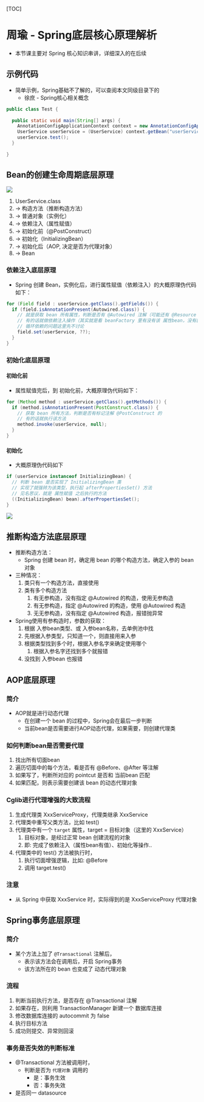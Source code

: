 [TOC]

# 周瑜 - Spring底层核心原理解析

- 本节课主要对 Spring 核心知识串讲，详细深入的在后续

## 示例代码

- 简单示例，Spring基础不了解的，可以查阅本文同级目录下的
  - 徐庶 - Spring核心相关概念

```java
public class Test {
  
  public static void main(String[] args) {
    AnnotationConfigApplicationContext context = new AnnotationConfigApplicationContext(AppConfig.class);
    UserService userService = (UserService) context.getBean("userService");
    userService.test();
  }
  
}
```

## Bean的创建生命周期底层原理

![](https://agefades-note.oss-cn-beijing.aliyuncs.com/1635213100449.png)

1. UserService.class 
2. -> 构造方法（推断构造方法）
3. -> 普通对象（实例化）
4. -> 依赖注入（属性赋值）
5. -> 初始化前（@PostConstruct）
6. -> 初始化（InitializingBean）
7. -> 初始化后（AOP, 决定是否为代理对象）
8. -> Bean

### 依赖注入底层原理

- Spring 创建 Bean，实例化后，进行属性赋值（依赖注入）的大概原理伪代码如下：

```java
for (Field field : userService.getClass().getFields()) {
  if (field.isAnnotationPresent(Autowired.class)) {
    // 就是获取 bean 所有属性，判断是否有 @Autowired 注解（可能还有 @Resource 注解之类等情况）
    // 有的话就做依赖注入操作（其实就是看 beanFactory 里有没有该 属性bean，没有就创建该 属性bean 再赋值）
    // 循环依赖的问题这里先不讨论
    field.set(userService, ??);
  }
}
```

### 初始化底层原理

#### 初始化前

- 属性赋值完后，到 初始化前，大概原理伪代码如下：

```java
for (Method method : userService.getClass().getMethods()) {
  if (method.isAnnotationPresent(PostConstruct.class)) {
    // 获取 bean 所有方法，判断是否有标记注解 @PostConstruct 的
    // 有的话就执行该方法
    method.invoke(userService, null);
  }
}
```

#### 初始化

- 大概原理伪代码如下

```java
if (userService instanceof InitializingBean) {
  // 判断 bean 是否实现了 InitializingBean 类
  // 实现了就强转为该类型，执行起 afterPropertiesSet() 方法
  // 见名思议，就是 属性赋值 之后执行的方法
  ((InitializingBean) bean).afterPropertiesSet();
}
```

![](https://agefades-note.oss-cn-beijing.aliyuncs.com/1635213905476.png)

## 推断构造方法底层原理

- 推断构造方法：
  - Spring 创建 bean 时，确定用 bean 的哪个构造方法，确定入参的 bean 对象
- 三种情况：
  1. 类只有一个构造方法，直接使用
  2. 类有多个构造方法
     1. 有无参构造，没有指定 @Autowired 的构造，使用无参构造
     2. 有无参构造，指定 @Autowired 的构造，使用 @Autowired 构造
     3. 无无参构造，没有指定 @Autowired 构造，报错抛异常
- Spring使用有参构造时，参数的获取：
  1. 根据 入参bean类型、或 入参bean名称，去单例池中找
  2. 先根据入参类型，只知道一个，则直接用来入参
  3. 根据类型找到多个时，根据入参名字来确定使用哪个
     1. 根据入参名字还找到多个就报错
  4. 没找到 入参bean 也报错

## AOP底层原理

### 简介

- AOP就是进行动态代理
  - 在创建一个 bean 的过程中，Spring会在最后一步判断
  - 当前bean是否需要进行AOP动态代理，如果需要，则创建代理类

### 如何判断bean是否需要代理

1. 找出所有切面bean
2. 遍历切面中的每个方法，看是否有 @Before、@After 等注解
3. 如果写了，判断所对应的 pointcut 是否和 当前bean 匹配
4. 如果匹配，则表示需要创建该 bean 的动态代理对象

### Cglib进行代理增强的大致流程

1. 生成代理类 XxxServiceProxy，代理类继承 XxxService
2. 代理类中重写父类方法，比如 test()
3. 代理类中有一个 `target` 属性，target = 目标对象（这里的 XxxService）
   1. 目标对象，是经过正常 bean 创建流程的对象
   2. 即: 完成了依赖注入（属性bean有值）、初始化等操作..
4. 代理类中的 test() 方法被执行时，
   1. 执行切面增强逻辑，比如: @Before
   2. 调用 target.test()

### 注意

- 从 Spring 中获取 XxxService 时，实际得到的是 XxxServiceProxy 代理对象

## Spring事务底层原理

### 简介

- 某个方法上加了 `@Transactional` 注解后，
  - 表示该方法会在调用后，开启 Spring事务
  - 该方法所在的 bean 也变成了 动态代理对象

### 流程

1. 判断当前执行方法，是否存在 @Transactional 注解
2. 如果存在，则利用 TransactionManager 新建一个 数据库连接
3. 修改数据库连接的 autocommit 为 false
4. 执行目标方法
5. 成功则提交、异常则回滚

### 事务是否失效的判断标准

- @Transactional 方法被调用时，
  - 判断是否为 `代理对象` 调用的
    - 是：事务生效
    - 否：事务失效
- 是否同一 datasource